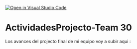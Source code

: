 [![Open in Visual Studio Code](https://classroom.github.com/assets/open-in-vscode-c66648af7eb3fe8bc4f294546bfd86ef473780cde1dea487d3c4ff354943c9ae.svg)](https://classroom.github.com/online_ide?assignment_repo_id=8461539&assignment_repo_type=AssignmentRepo)
# ActividadesProjecto-Team 30
Los avances del projecto final de mi equipo voy a subir aqui : 
